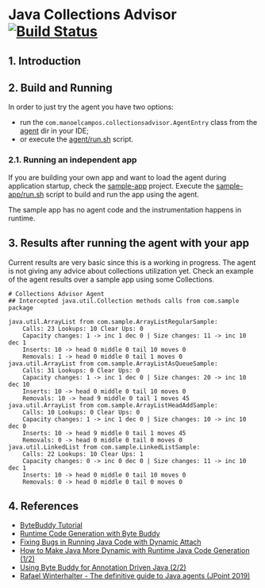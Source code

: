 # Java Collections Advisor [![Build Status](https://github.com/manoelcampos/collections-buddy/actions/workflows/maven.yml/badge.svg)](https://github.com/manoelcampos/collections-buddy/actions/workflows/maven.yml)

## 1. Introduction

## 2. Build and Running

In order to just try the agent you have two options:

- run the `com.manoelcampos.collectionsadvisor.AgentEntry` class from the [agent](agent) dir in your IDE;
- or execute the [agent/run.sh](agent/run.sh) script.

### 2.1. Running an independent app

If you are building your own app and want to load the agent during application startup, check the [sample-app](sample-app) project. Execute the [sample-app/run.sh](sample-app/run.sh) script to build and run the app using the agent.

The sample app has no agent code and the instrumentation happens in runtime.

## 3. Results after running the agent with your app

Current results are very basic since this is a working in progress.
The agent is not giving any advice about collections utilization yet.
Check an example of the agent results over a sample
app using some Collections.

```
# Collections Advisor Agent
## Intercepted java.util.Collection methods calls from com.sample package

java.util.ArrayList from com.sample.ArrayListRegularSample:
  	Calls: 23 Lookups: 10 Clear Ups: 0
	Capacity changes: 1 -> inc 1 dec 0 | Size changes: 11 -> inc 10 dec 1
	Inserts: 10 -> head 0 middle 0 tail 10 moves 0
	Removals: 1 -> head 0 middle 0 tail 1 moves 0
java.util.ArrayList from com.sample.ArrayListAsQueueSample:
  	Calls: 31 Lookups: 0 Clear Ups: 0
	Capacity changes: 1 -> inc 1 dec 0 | Size changes: 20 -> inc 10 dec 10
	Inserts: 10 -> head 0 middle 0 tail 10 moves 0
	Removals: 10 -> head 9 middle 0 tail 1 moves 45
java.util.ArrayList from com.sample.ArrayListHeadAddSample:
  	Calls: 10 Lookups: 0 Clear Ups: 0
	Capacity changes: 1 -> inc 1 dec 0 | Size changes: 10 -> inc 10 dec 0
	Inserts: 10 -> head 9 middle 0 tail 1 moves 45
	Removals: 0 -> head 0 middle 0 tail 0 moves 0
java.util.LinkedList from com.sample.LinkedListSample:
  	Calls: 22 Lookups: 10 Clear Ups: 1
	Capacity changes: 0 -> inc 0 dec 0 | Size changes: 11 -> inc 10 dec 1
	Inserts: 10 -> head 0 middle 0 tail 10 moves 0
	Removals: 0 -> head 0 middle 0 tail 0 moves 0
```

## 4. References

- [ByteBuddy Tutorial](https://bytebuddy.net/#/tutorial)
- [Runtime Code Generation with Byte Buddy](https://blogs.oracle.com/javamagazine/post/runtime-code-generation-with-byte-buddy)
- [Fixing Bugs in Running Java Code with Dynamic Attach](https://www.sitepoint.com/fixing-bugs-in-running-java-code-with-dynamic-attach/)
- [How to Make Java More Dynamic with Runtime Java Code Generation (1/2)](https://www.jrebel.com/blog/runtime-java-code-generation-guide)
- [Using Byte Buddy for Annotation Driven Java (2/2)](https://www.jrebel.com/blog/using-byte-buddy-for-annotation-driven-java)
- [Rafael Winterhalter - The definitive guide to Java agents (JPoint 2019)](https://youtu.be/OF3YFGZcQkg)
